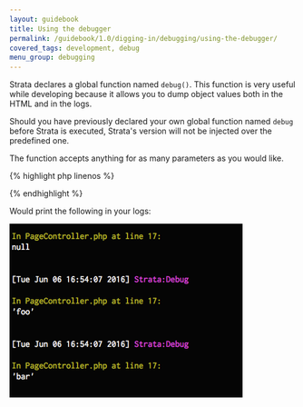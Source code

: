 ```yaml
---
layout: guidebook
title: Using the debugger
permalink: /guidebook/1.0/digging-in/debugging/using-the-debugger/
covered_tags: development, debug
menu_group: debugging
---
```


Strata declares a global function named `debug()`. This function is very useful while developing because it allows you to dump object values both in the HTML and in the logs.

Should you have previously declared your own global function named `debug` before Strata is executed, Strata's version will not be injected over the predefined one.

The function accepts anything for as many parameters as you would like.

{% highlight php linenos %}
<?php
    $bar = "bar";
    debug(null, "foo", $bar);
?>
{% endhighlight %}

Would print the following in your logs:

![Debug output](/assets/images/debug-sample.png)



